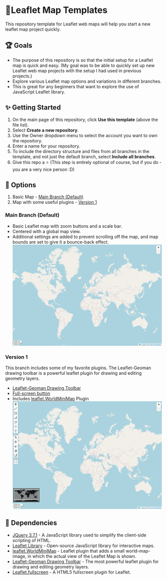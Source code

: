 # 🍃Leaflet Map Templates
This repository template for Leaflet web maps will help you start a new leaflet map project quickly.


## 🏆 Goals
- The purpose of this repository is so that the initial setup for a Leaflet map is quick and easy. (My goal was to be able to quickly set up new Leaflet web map projects with the setup I had used in previous projects.)
- Explore various Leaflet map options and variations in different branches.
- This is great for any beginners that want to explore the use of JavaScript Leaflet library.


## ✨ Getting Started
1. On the main page of this repository, click <b>Use this template</b> (above the file list).
2. Select <b>Create a new repository</b>.
3. Use the Owner dropdown menu to select the account you want to own the repository.
4. Enter a name for your repository.
5. To include the directory structure and files from all branches in the template, and not just the default branch, select <b>Include all branches</b>.
6. Give this repo a ⭐ (This step is entirely optional of course, but if you do - you are a very nice person :D)


## 📌 Options
1. Basic Map - [Main Branch (Default)](#main-branch-default)
3. Map with some useful plugins - [Version 1](#version-1)

### Main Branch (Default)
- Basic Leaflet map with zoom buttons and a scale bar.
- Centered with a global map view.
- Additional settings are added to prevent scrolling off the map, and map bounds are set to give it a bounce-back effect.
![Main branch - simple Leflet map template](docs/main-map-template.png)


### Version 1
This branch includes some of my favorite plugins. The Leaflet-Geoman drawing toolbar is a powerful leaflet plugin for drawing and editing geometry layers.
- <a href="https://www.geoman.io/docs/getting-started/free-version">Leaflet-Geoman Drawing Toolbar</a>
- <a href="https://github.com/Leaflet/Leaflet.fullscreen">Full-screen button</a>
- Includes <a href="https://github.com/maneoverland/leaflet.WorldMiniMap">leaflet.WorldMiniMap</a> Plugin
![Main branch - simple Leflet map template](docs/version-1.png)


## 🔧 Dependencies
- <a href="https://jquery.com/">JQuery 3.7.1</a> - A JavaScript library used to simplify the client-side scripting of HTML.
- <a href="https://unpkg.com/leaflet@1.9.4/dist/leaflet.js">Leaflet Library</a> - Open-source JavaScript library for interactive maps.
- <a href="https://github.com/maneoverland/leaflet.WorldMiniMap">leaflet.WorldMiniMap</a> - Leaflet plugin that adds a small world-map-image, in which the actual view of the Leaflet Map is shown.
- <a href="https://www.geoman.io/docs/getting-started/free-version">Leaflet-Geoman Drawing Toolbar</a> - The most powerful leaflet plugin for drawing and editing geometry layers.
- <a href="https://github.com/Leaflet/Leaflet.fullscreen">Leaflet.fullscreen</a> - A HTML5 fullscreen plugin for Leaflet.